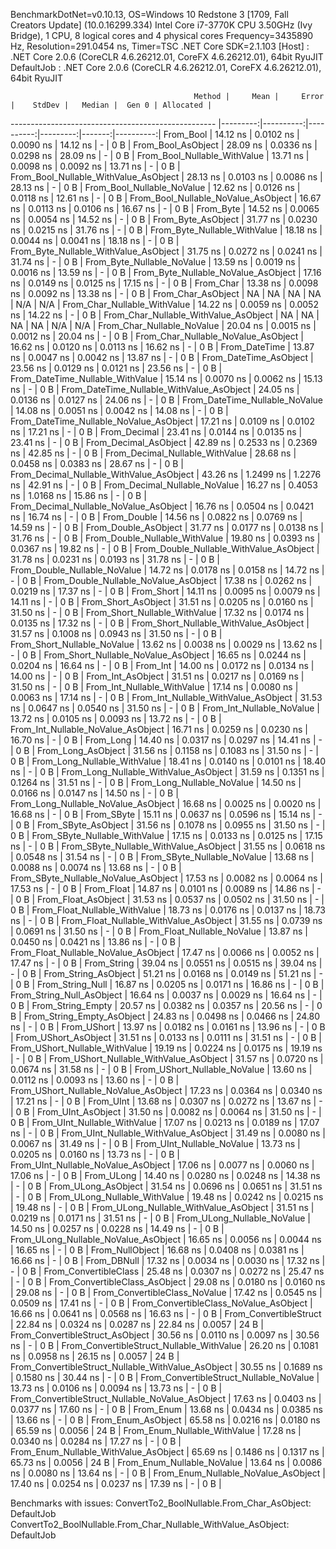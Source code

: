 
BenchmarkDotNet=v0.10.13, OS=Windows 10 Redstone 3 [1709, Fall Creators Update] (10.0.16299.334)
Intel Core i7-3770K CPU 3.50GHz (Ivy Bridge), 1 CPU, 8 logical cores and 4 physical cores
Frequency=3435890 Hz, Resolution=291.0454 ns, Timer=TSC
.NET Core SDK=2.1.103
  [Host]     : .NET Core 2.0.6 (CoreCLR 4.6.26212.01, CoreFX 4.6.26212.01), 64bit RyuJIT
  DefaultJob : .NET Core 2.0.6 (CoreCLR 4.6.26212.01, CoreFX 4.6.26212.01), 64bit RyuJIT


                                             Method |     Mean |     Error |    StdDev |   Median |  Gen 0 | Allocated |
--------------------------------------------------- |---------:|----------:|----------:|---------:|-------:|----------:|
                                          From_Bool | 14.12 ns | 0.0102 ns | 0.0090 ns | 14.12 ns |      - |       0 B |
                                 From_Bool_AsObject | 28.09 ns | 0.0336 ns | 0.0298 ns | 28.09 ns |      - |       0 B |
                       From_Bool_Nullable_WithValue | 13.71 ns | 0.0098 ns | 0.0092 ns | 13.71 ns |      - |       0 B |
              From_Bool_Nullable_WithValue_AsObject | 28.13 ns | 0.0103 ns | 0.0086 ns | 28.13 ns |      - |       0 B |
                         From_Bool_Nullable_NoValue | 12.62 ns | 0.0126 ns | 0.0118 ns | 12.61 ns |      - |       0 B |
                From_Bool_Nullable_NoValue_AsObject | 16.67 ns | 0.0113 ns | 0.0106 ns | 16.67 ns |      - |       0 B |
                                          From_Byte | 14.52 ns | 0.0065 ns | 0.0054 ns | 14.52 ns |      - |       0 B |
                                 From_Byte_AsObject | 31.77 ns | 0.0230 ns | 0.0215 ns | 31.76 ns |      - |       0 B |
                       From_Byte_Nullable_WithValue | 18.18 ns | 0.0044 ns | 0.0041 ns | 18.18 ns |      - |       0 B |
              From_Byte_Nullable_WithValue_AsObject | 31.75 ns | 0.0272 ns | 0.0241 ns | 31.74 ns |      - |       0 B |
                         From_Byte_Nullable_NoValue | 13.59 ns | 0.0019 ns | 0.0016 ns | 13.59 ns |      - |       0 B |
                From_Byte_Nullable_NoValue_AsObject | 17.16 ns | 0.0149 ns | 0.0125 ns | 17.15 ns |      - |       0 B |
                                          From_Char | 13.38 ns | 0.0098 ns | 0.0092 ns | 13.38 ns |      - |       0 B |
                                 From_Char_AsObject |       NA |        NA |        NA |       NA |    N/A |       N/A |
                       From_Char_Nullable_WithValue | 14.22 ns | 0.0059 ns | 0.0052 ns | 14.22 ns |      - |       0 B |
              From_Char_Nullable_WithValue_AsObject |       NA |        NA |        NA |       NA |    N/A |       N/A |
                         From_Char_Nullable_NoValue | 20.04 ns | 0.0015 ns | 0.0012 ns | 20.04 ns |      - |       0 B |
                From_Char_Nullable_NoValue_AsObject | 16.62 ns | 0.0120 ns | 0.0113 ns | 16.62 ns |      - |       0 B |
                                      From_DateTime | 13.87 ns | 0.0047 ns | 0.0042 ns | 13.87 ns |      - |       0 B |
                             From_DateTime_AsObject | 23.56 ns | 0.0129 ns | 0.0121 ns | 23.56 ns |      - |       0 B |
                   From_DateTime_Nullable_WithValue | 15.14 ns | 0.0070 ns | 0.0062 ns | 15.13 ns |      - |       0 B |
          From_DateTime_Nullable_WithValue_AsObject | 24.05 ns | 0.0136 ns | 0.0127 ns | 24.06 ns |      - |       0 B |
                     From_DateTime_Nullable_NoValue | 14.08 ns | 0.0051 ns | 0.0042 ns | 14.08 ns |      - |       0 B |
            From_DateTime_Nullable_NoValue_AsObject | 17.21 ns | 0.0109 ns | 0.0102 ns | 17.21 ns |      - |       0 B |
                                       From_Decimal | 23.41 ns | 0.0144 ns | 0.0135 ns | 23.41 ns |      - |       0 B |
                              From_Decimal_AsObject | 42.89 ns | 0.2533 ns | 0.2369 ns | 42.85 ns |      - |       0 B |
                    From_Decimal_Nullable_WithValue | 28.68 ns | 0.0458 ns | 0.0383 ns | 28.67 ns |      - |       0 B |
           From_Decimal_Nullable_WithValue_AsObject | 43.26 ns | 1.2499 ns | 1.2276 ns | 42.91 ns |      - |       0 B |
                      From_Decimal_Nullable_NoValue | 16.27 ns | 0.4053 ns | 1.0168 ns | 15.86 ns |      - |       0 B |
             From_Decimal_Nullable_NoValue_AsObject | 16.76 ns | 0.0504 ns | 0.0421 ns | 16.74 ns |      - |       0 B |
                                        From_Double | 14.56 ns | 0.0822 ns | 0.0769 ns | 14.59 ns |      - |       0 B |
                               From_Double_AsObject | 31.77 ns | 0.0177 ns | 0.0138 ns | 31.76 ns |      - |       0 B |
                     From_Double_Nullable_WithValue | 19.80 ns | 0.0393 ns | 0.0367 ns | 19.82 ns |      - |       0 B |
            From_Double_Nullable_WithValue_AsObject | 31.78 ns | 0.0231 ns | 0.0193 ns | 31.78 ns |      - |       0 B |
                       From_Double_Nullable_NoValue | 14.72 ns | 0.0178 ns | 0.0158 ns | 14.72 ns |      - |       0 B |
              From_Double_Nullable_NoValue_AsObject | 17.38 ns | 0.0262 ns | 0.0219 ns | 17.37 ns |      - |       0 B |
                                         From_Short | 14.11 ns | 0.0095 ns | 0.0079 ns | 14.11 ns |      - |       0 B |
                                From_Short_AsObject | 31.51 ns | 0.0205 ns | 0.0160 ns | 31.50 ns |      - |       0 B |
                      From_Short_Nullable_WithValue | 17.32 ns | 0.0174 ns | 0.0135 ns | 17.32 ns |      - |       0 B |
             From_Short_Nullable_WithValue_AsObject | 31.57 ns | 0.1008 ns | 0.0943 ns | 31.50 ns |      - |       0 B |
                        From_Short_Nullable_NoValue | 13.62 ns | 0.0038 ns | 0.0029 ns | 13.62 ns |      - |       0 B |
               From_Short_Nullable_NoValue_AsObject | 16.65 ns | 0.0244 ns | 0.0204 ns | 16.64 ns |      - |       0 B |
                                           From_Int | 14.00 ns | 0.0172 ns | 0.0134 ns | 14.00 ns |      - |       0 B |
                                  From_Int_AsObject | 31.51 ns | 0.0217 ns | 0.0169 ns | 31.50 ns |      - |       0 B |
                        From_Int_Nullable_WithValue | 17.14 ns | 0.0080 ns | 0.0063 ns | 17.14 ns |      - |       0 B |
               From_Int_Nullable_WithValue_AsObject | 31.53 ns | 0.0647 ns | 0.0540 ns | 31.50 ns |      - |       0 B |
                          From_Int_Nullable_NoValue | 13.72 ns | 0.0105 ns | 0.0093 ns | 13.72 ns |      - |       0 B |
                 From_Int_Nullable_NoValue_AsObject | 16.71 ns | 0.0259 ns | 0.0230 ns | 16.70 ns |      - |       0 B |
                                          From_Long | 14.40 ns | 0.0317 ns | 0.0297 ns | 14.41 ns |      - |       0 B |
                                 From_Long_AsObject | 31.56 ns | 0.1158 ns | 0.1083 ns | 31.50 ns |      - |       0 B |
                       From_Long_Nullable_WithValue | 18.41 ns | 0.0140 ns | 0.0101 ns | 18.40 ns |      - |       0 B |
              From_Long_Nullable_WithValue_AsObject | 31.59 ns | 0.1351 ns | 0.1264 ns | 31.51 ns |      - |       0 B |
                         From_Long_Nullable_NoValue | 14.50 ns | 0.0166 ns | 0.0147 ns | 14.50 ns |      - |       0 B |
                From_Long_Nullable_NoValue_AsObject | 16.68 ns | 0.0025 ns | 0.0020 ns | 16.68 ns |      - |       0 B |
                                         From_SByte | 15.11 ns | 0.0637 ns | 0.0596 ns | 15.14 ns |      - |       0 B |
                                From_SByte_AsObject | 31.56 ns | 0.1078 ns | 0.0955 ns | 31.50 ns |      - |       0 B |
                      From_SByte_Nullable_WithValue | 17.15 ns | 0.0133 ns | 0.0125 ns | 17.15 ns |      - |       0 B |
             From_SByte_Nullable_WithValue_AsObject | 31.55 ns | 0.0618 ns | 0.0548 ns | 31.54 ns |      - |       0 B |
                        From_SByte_Nullable_NoValue | 13.68 ns | 0.0088 ns | 0.0074 ns | 13.68 ns |      - |       0 B |
               From_SByte_Nullable_NoValue_AsObject | 17.53 ns | 0.0082 ns | 0.0064 ns | 17.53 ns |      - |       0 B |
                                         From_Float | 14.87 ns | 0.0101 ns | 0.0089 ns | 14.86 ns |      - |       0 B |
                                From_Float_AsObject | 31.53 ns | 0.0537 ns | 0.0502 ns | 31.50 ns |      - |       0 B |
                      From_Float_Nullable_WithValue | 18.73 ns | 0.0176 ns | 0.0137 ns | 18.73 ns |      - |       0 B |
             From_Float_Nullable_WithValue_AsObject | 31.55 ns | 0.0739 ns | 0.0691 ns | 31.50 ns |      - |       0 B |
                        From_Float_Nullable_NoValue | 13.87 ns | 0.0450 ns | 0.0421 ns | 13.86 ns |      - |       0 B |
               From_Float_Nullable_NoValue_AsObject | 17.47 ns | 0.0066 ns | 0.0052 ns | 17.47 ns |      - |       0 B |
                                        From_String | 39.04 ns | 0.0551 ns | 0.0515 ns | 39.04 ns |      - |       0 B |
                               From_String_AsObject | 51.21 ns | 0.0168 ns | 0.0149 ns | 51.21 ns |      - |       0 B |
                                   From_String_Null | 16.87 ns | 0.0205 ns | 0.0171 ns | 16.86 ns |      - |       0 B |
                          From_String_Null_AsObject | 16.64 ns | 0.0037 ns | 0.0029 ns | 16.64 ns |      - |       0 B |
                                  From_String_Empty | 20.57 ns | 0.0382 ns | 0.0357 ns | 20.56 ns |      - |       0 B |
                         From_String_Empty_AsObject | 24.83 ns | 0.0498 ns | 0.0466 ns | 24.80 ns |      - |       0 B |
                                        From_UShort | 13.97 ns | 0.0182 ns | 0.0161 ns | 13.96 ns |      - |       0 B |
                               From_UShort_AsObject | 31.51 ns | 0.0133 ns | 0.0111 ns | 31.51 ns |      - |       0 B |
                     From_UShort_Nullable_WithValue | 19.19 ns | 0.0224 ns | 0.0175 ns | 19.19 ns |      - |       0 B |
            From_UShort_Nullable_WithValue_AsObject | 31.57 ns | 0.0720 ns | 0.0674 ns | 31.58 ns |      - |       0 B |
                       From_UShort_Nullable_NoValue | 13.60 ns | 0.0112 ns | 0.0093 ns | 13.60 ns |      - |       0 B |
              From_UShort_Nullable_NoValue_AsObject | 17.23 ns | 0.0364 ns | 0.0340 ns | 17.21 ns |      - |       0 B |
                                          From_UInt | 13.68 ns | 0.0307 ns | 0.0272 ns | 13.67 ns |      - |       0 B |
                                 From_UInt_AsObject | 31.50 ns | 0.0082 ns | 0.0064 ns | 31.50 ns |      - |       0 B |
                       From_UInt_Nullable_WithValue | 17.07 ns | 0.0213 ns | 0.0189 ns | 17.07 ns |      - |       0 B |
              From_UInt_Nullable_WithValue_AsObject | 31.49 ns | 0.0080 ns | 0.0067 ns | 31.49 ns |      - |       0 B |
                         From_UInt_Nullable_NoValue | 13.73 ns | 0.0205 ns | 0.0160 ns | 13.73 ns |      - |       0 B |
                From_UInt_Nullable_NoValue_AsObject | 17.06 ns | 0.0077 ns | 0.0060 ns | 17.06 ns |      - |       0 B |
                                         From_ULong | 14.40 ns | 0.0280 ns | 0.0248 ns | 14.38 ns |      - |       0 B |
                                From_ULong_AsObject | 31.54 ns | 0.0696 ns | 0.0651 ns | 31.51 ns |      - |       0 B |
                      From_ULong_Nullable_WithValue | 19.48 ns | 0.0242 ns | 0.0215 ns | 19.48 ns |      - |       0 B |
             From_ULong_Nullable_WithValue_AsObject | 31.51 ns | 0.0219 ns | 0.0171 ns | 31.51 ns |      - |       0 B |
                        From_ULong_Nullable_NoValue | 14.50 ns | 0.0257 ns | 0.0228 ns | 14.49 ns |      - |       0 B |
               From_ULong_Nullable_NoValue_AsObject | 16.65 ns | 0.0056 ns | 0.0044 ns | 16.65 ns |      - |       0 B |
                                    From_NullObject | 16.68 ns | 0.0408 ns | 0.0381 ns | 16.66 ns |      - |       0 B |
                                        From_DBNull | 17.32 ns | 0.0034 ns | 0.0030 ns | 17.32 ns |      - |       0 B |
                              From_ConvertibleClass | 25.48 ns | 0.0307 ns | 0.0272 ns | 25.47 ns |      - |       0 B |
                     From_ConvertibleClass_AsObject | 29.08 ns | 0.0180 ns | 0.0160 ns | 29.08 ns |      - |       0 B |
                      From_ConvertibleClass_NoValue | 17.42 ns | 0.0545 ns | 0.0509 ns | 17.41 ns |      - |       0 B |
             From_ConvertibleClass_NoValue_AsObject | 16.66 ns | 0.0641 ns | 0.0568 ns | 16.63 ns |      - |       0 B |
                             From_ConvertibleStruct | 22.84 ns | 0.0324 ns | 0.0287 ns | 22.84 ns | 0.0057 |      24 B |
                    From_ConvertibleStruct_AsObject | 30.56 ns | 0.0110 ns | 0.0097 ns | 30.56 ns |      - |       0 B |
          From_ConvertibleStruct_Nullable_WithValue | 26.20 ns | 0.1081 ns | 0.0958 ns | 26.15 ns | 0.0057 |      24 B |
 From_ConvertibleStruct_Nullable_WithValue_AsObject | 30.55 ns | 0.1689 ns | 0.1580 ns | 30.44 ns |      - |       0 B |
            From_ConvertibleStruct_Nullable_NoValue | 13.73 ns | 0.0106 ns | 0.0094 ns | 13.73 ns |      - |       0 B |
   From_ConvertibleStruct_Nullable_NoValue_AsObject | 17.63 ns | 0.0403 ns | 0.0377 ns | 17.60 ns |      - |       0 B |
                                          From_Enum | 13.68 ns | 0.0434 ns | 0.0385 ns | 13.66 ns |      - |       0 B |
                                 From_Enum_AsObject | 65.58 ns | 0.0216 ns | 0.0180 ns | 65.59 ns | 0.0056 |      24 B |
                       From_Enum_Nullable_WithValue | 17.28 ns | 0.0340 ns | 0.0284 ns | 17.27 ns |      - |       0 B |
              From_Enum_Nullable_WithValue_AsObject | 65.69 ns | 0.1486 ns | 0.1317 ns | 65.73 ns | 0.0056 |      24 B |
                         From_Enum_Nullable_NoValue | 13.64 ns | 0.0086 ns | 0.0080 ns | 13.64 ns |      - |       0 B |
                From_Enum_Nullable_NoValue_AsObject | 17.40 ns | 0.0254 ns | 0.0237 ns | 17.39 ns |      - |       0 B |

Benchmarks with issues:
  ConvertTo2_BoolNullable.From_Char_AsObject: DefaultJob
  ConvertTo2_BoolNullable.From_Char_Nullable_WithValue_AsObject: DefaultJob
